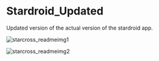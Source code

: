 # Stardroid_Updated
Updated version of the actual version of the stardroid app.

![starcross_readmeimg1](https://user-images.githubusercontent.com/43133646/55669488-a9950d80-5895-11e9-9b0b-6dba56ed361c.jpeg)

![starcross_readmeimg2](https://user-images.githubusercontent.com/43133646/55669489-ad289480-5895-11e9-85e4-c41bea995442.jpeg)

